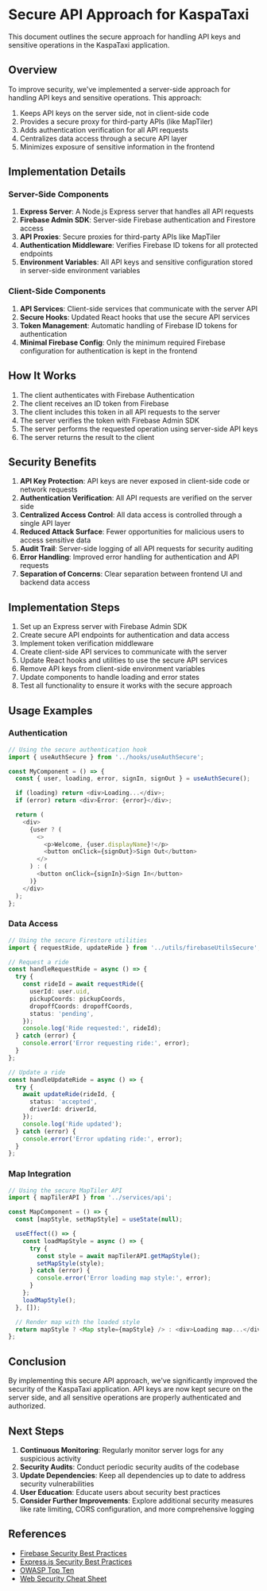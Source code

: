 # Secure API Approach for KaspaTaxi

This document outlines the secure approach for handling API keys and sensitive operations in the KaspaTaxi application.

## Overview

To improve security, we've implemented a server-side approach for handling API keys and sensitive operations. This approach:

1. Keeps API keys on the server side, not in client-side code
2. Provides a secure proxy for third-party APIs (like MapTiler)
3. Adds authentication verification for all API requests
4. Centralizes data access through a secure API layer
5. Minimizes exposure of sensitive information in the frontend

## Implementation Details

### Server-Side Components

1. **Express Server**: A Node.js Express server that handles all API requests
2. **Firebase Admin SDK**: Server-side Firebase authentication and Firestore access
3. **API Proxies**: Secure proxies for third-party APIs like MapTiler
4. **Authentication Middleware**: Verifies Firebase ID tokens for all protected endpoints
5. **Environment Variables**: All API keys and sensitive configuration stored in server-side environment variables

### Client-Side Components

1. **API Services**: Client-side services that communicate with the server API
2. **Secure Hooks**: Updated React hooks that use the secure API services
3. **Token Management**: Automatic handling of Firebase ID tokens for authentication
4. **Minimal Firebase Config**: Only the minimum required Firebase configuration for authentication is kept in the frontend

## How It Works

1. The client authenticates with Firebase Authentication
2. The client receives an ID token from Firebase
3. The client includes this token in all API requests to the server
4. The server verifies the token with Firebase Admin SDK
5. The server performs the requested operation using server-side API keys
6. The server returns the result to the client

## Security Benefits

1. **API Key Protection**: API keys are never exposed in client-side code or network requests
2. **Authentication Verification**: All API requests are verified on the server side
3. **Centralized Access Control**: All data access is controlled through a single API layer
4. **Reduced Attack Surface**: Fewer opportunities for malicious users to access sensitive data
5. **Audit Trail**: Server-side logging of all API requests for security auditing
6. **Error Handling**: Improved error handling for authentication and API requests
7. **Separation of Concerns**: Clear separation between frontend UI and backend data access

## Implementation Steps

1. Set up an Express server with Firebase Admin SDK
2. Create secure API endpoints for authentication and data access
3. Implement token verification middleware
4. Create client-side API services to communicate with the server
5. Update React hooks and utilities to use the secure API services
6. Remove API keys from client-side environment variables
7. Update components to handle loading and error states
8. Test all functionality to ensure it works with the secure approach

## Usage Examples

### Authentication

```typescript
// Using the secure authentication hook
import { useAuthSecure } from '../hooks/useAuthSecure';

const MyComponent = () => {
  const { user, loading, error, signIn, signOut } = useAuthSecure();

  if (loading) return <div>Loading...</div>;
  if (error) return <div>Error: {error}</div>;

  return (
    <div>
      {user ? (
        <>
          <p>Welcome, {user.displayName}!</p>
          <button onClick={signOut}>Sign Out</button>
        </>
      ) : (
        <button onClick={signIn}>Sign In</button>
      )}
    </div>
  );
};
```

### Data Access

```typescript
// Using the secure Firestore utilities
import { requestRide, updateRide } from '../utils/firebaseUtilsSecure';

// Request a ride
const handleRequestRide = async () => {
  try {
    const rideId = await requestRide({
      userId: user.uid,
      pickupCoords: pickupCoords,
      dropoffCoords: dropoffCoords,
      status: 'pending',
    });
    console.log('Ride requested:', rideId);
  } catch (error) {
    console.error('Error requesting ride:', error);
  }
};

// Update a ride
const handleUpdateRide = async () => {
  try {
    await updateRide(rideId, {
      status: 'accepted',
      driverId: driverId,
    });
    console.log('Ride updated');
  } catch (error) {
    console.error('Error updating ride:', error);
  }
};
```

### Map Integration

```typescript
// Using the secure MapTiler API
import { mapTilerAPI } from '../services/api';

const MapComponent = () => {
  const [mapStyle, setMapStyle] = useState(null);

  useEffect(() => {
    const loadMapStyle = async () => {
      try {
        const style = await mapTilerAPI.getMapStyle();
        setMapStyle(style);
      } catch (error) {
        console.error('Error loading map style:', error);
      }
    };
    loadMapStyle();
  }, []);

  // Render map with the loaded style
  return mapStyle ? <Map style={mapStyle} /> : <div>Loading map...</div>;
};
```

## Conclusion

By implementing this secure API approach, we've significantly improved the security of the KaspaTaxi application. API keys are now kept secure on the server side, and all sensitive operations are properly authenticated and authorized.

## Next Steps

1. **Continuous Monitoring**: Regularly monitor server logs for any suspicious activity
2. **Security Audits**: Conduct periodic security audits of the codebase
3. **Update Dependencies**: Keep all dependencies up to date to address security vulnerabilities
4. **User Education**: Educate users about security best practices
5. **Consider Further Improvements**: Explore additional security measures like rate limiting, CORS configuration, and more comprehensive logging

## References

- [Firebase Security Best Practices](https://firebase.google.com/docs/rules/basics)
- [Express.js Security Best Practices](https://expressjs.com/en/advanced/best-practice-security.html)
- [OWASP Top Ten](https://owasp.org/www-project-top-ten/)
- [Web Security Cheat Sheet](https://cheatsheetseries.owasp.org/)
